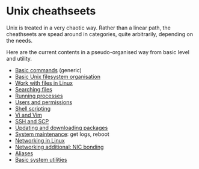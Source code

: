# Unix cheathseets

Unix is treated in a very chaotic way. Rather than a linear path, the cheathseets
are spead around in categories, quite arbitrarily, depending on the needs.

Here are the current contents in a pseudo-organised way from basic level and utility.

- [Basic commands](basic-cmd.md) (generic)
- [Basic Unix filesystem organisation](basic-filesystem.md)
- [Work with files in Linux](files.md)
- [Searching files](query-files.md)
- [Running processes](processes.md)
- [Users and permissions](users-perm.md)
- [Shell scripting](shell-script.md)
- [Vi and Vim](vi-vim.md)
- [SSH and SCP](ssh-scp.md)
- [Updating and downloading packages](udpate-dwl-package.md)
- [System maintenance](logs-rebt.md): get logs, reboot
- [Networking in Linux](networking.md)
- [Networking additional: NIC bonding](nic-bond.md)
- [Aliases](aliases.md)
- [Basic system utilities](sys-utilities.md)

